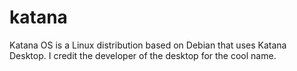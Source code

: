 # katana
Katana OS is a Linux distribution based on Debian that uses Katana Desktop. I credit the developer of the desktop for the cool name.
